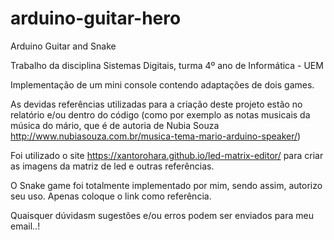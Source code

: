 # arduino-guitar-hero

Arduino Guitar and Snake

Trabalho da disciplina Sistemas Digitais, turma 4º ano de Informática - UEM

Implementação de um mini console contendo adaptações de dois games. 

As devidas referências utilizadas para a criação deste projeto estão no relatório e/ou dentro do código (como por exemplo as notas musicais da música do mário, que é de autoria de Nubia Souza http://www.nubiasouza.com.br/musica-tema-mario-arduino-speaker/)

Foi utilizado o site https://xantorohara.github.io/led-matrix-editor/ para criar as imagens da matriz de led e outras referências.

O Snake game foi totalmente implementado por mim, sendo assim, autorizo seu uso. Apenas coloque o link como referência.

Quaisquer dúvidasm sugestões e/ou erros podem ser enviados para meu email..!
